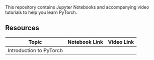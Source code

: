 This repository contains Jupyter Notebooks and accompanying video tutorials to help you learn PyTorch.

## Resources

| Topic | Notebook Link | Video Link |
|---|---|---|
| Introduction to PyTorch || |
